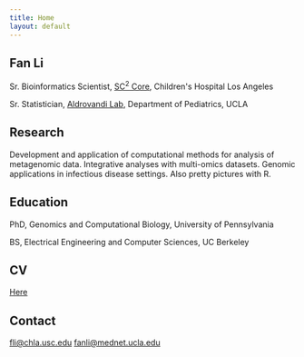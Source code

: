 ```yaml
---
title: Home
layout: default
---
```



## Fan Li
Sr. Bioinformatics Scientist, [SC<sup>2</sup> Core](https://www.chla.org/research/single-cell-sequencing-and-cytof-sc2-core-laboratory), Children's Hospital Los Angeles

Sr. Statistician, [Aldrovandi Lab](https://aldrovandilab.github.io), Department of Pediatrics, UCLA 


## Research
Development and application of computational methods for analysis of metagenomic data. Integrative analyses with multi-omics datasets. Genomic applications in infectious disease settings. Also pretty pictures with R. 


## Education
PhD, Genomics and Computational Biology, University of Pennsylvania

BS, Electrical Engineering and Computer Sciences, UC Berkeley


## CV
[Here](CV.pdf)


## Contact
[fli@chla.usc.edu](mailto:fli@chla.usc.edu)
[fanli@mednet.ucla.edu](mailto:fanli@mednet.ucla.edu)
